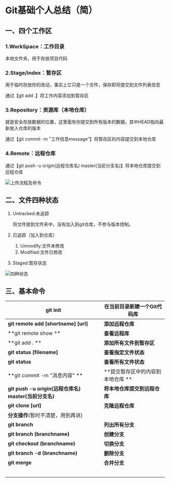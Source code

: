 # Git基础个人总结（简）

## 一、四个工作区

### 1.WorkSpace：工作目录

本地文件夹，用于存放项目代码

### 2.Stage/index：暂存区

用于临时存放你的改动，事实上它只是一个文件，保存即将提交到文件列表信息

通过【git add .】将工作内容添加到暂存区

### 3.Repository：资源库（本地仓库）

就是安全存放数据的位置，这里面有你提交到所有版本的数据。其中HEAD指向最新放入仓库的版本

通过【git commit -m "工作信息message"】将暂存区的内容提交到本地仓库

### 4.Remote：远程仓库

通过【git push -u origin(远程仓库名) master(当前分支名)】将本地仓库提交到远程仓库

![上传流程及命令](\picture\上传流程及命令.png)

## 二、文件四种状态

1. Untracked:未追踪

   将文件放到文件夹中，没有加入到git仓库，不参与版本控制。

2. 已追踪（加入到仓库）

   1. Unmodify:文件未修改
   2. Modified:文件已修改

3. Staged:暂存状态

![四种状态](\picture\四种状态.png)

## 三、基本命令

| git init                                              | 在当前目录新建一个Git代码库       |
| ----------------------------------------------------- | --------------------------------- |
| **git remote add [shortname] [url]**                  | **添加远程仓库**                  |
| **git remote show **                                  | **查看远程库**                    |
| **git add .      **                                   | **添加所有文件到暂存区**          |
| **git status [filename]**                             | **查看指定文件状态**              |
| **git status**                                        | **查看所有文件状态**              |
| **git commit -m "消息内容" **                         | **提交暂存区中的内容到本地仓库 ** |
| **git push -u origin(远程仓库名) master(当前分支名)** | **将本地仓库提交到远程仓库**      |
| **git clone [url]**                                   | **克隆远程仓库**                  |
| **分支操作**(暂时不清楚，用到再说)                    |                                   |
| **git branch**                                        | **列出所有分支**                  |
| **git branch (branchname)**                           | **创建分支**                      |
| **git checkout (branchname)**                         | **切换分支**                      |
| **git branch -d (branchname)**                        | **删除分支**                      |
| **git merge**                                         | **合并分支**                      |
|                                                       |                                   |
|                                                       |                                   |
|                                                       |                                   |
|                                                       |                                   |
|                                                       |                                   |

